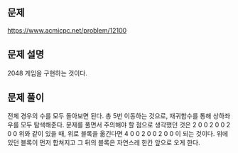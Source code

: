 ## 문제
https://www.acmicpc.net/problem/12100

## 문제 설명
2048 게임을 구현하는 것이다.

## 문제 풀이
전체 경우의 수를 모두 돌아보면 된다.
총 5번 이동하는 것으로, 재귀함수를 통해 상하좌우를 모두 탐색해준다.
문제를 풀면서 주의해야 할 점으로 생각했던 것은
2 0 0
2 0 0
2 0 0
위와 같이 있을 때, 위로 블록을 옮긴다면
4 0 0
2 0 0
2 0 0
이 되는 것이다.
위에 있던 블록이 먼저 합쳐지고 그 뒤의 블록은 자연스레 한칸 앞으로 오게 한다.
